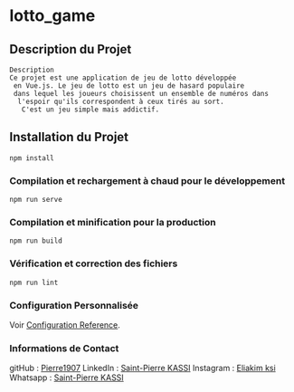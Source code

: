 # lotto_game

## Description du Projet

```
Description
Ce projet est une application de jeu de lotto développée
 en Vue.js. Le jeu de lotto est un jeu de hasard populaire 
 dans lequel les joueurs choisissent un ensemble de numéros dans
  l'espoir qu'ils correspondent à ceux tirés au sort.
   C'est un jeu simple mais addictif.
```

## Installation du Projet
```
npm install
```

### Compilation et rechargement à chaud pour le développement

```
npm run serve
```

### Compilation et minification pour la production

```
npm run build
```

### Vérification et correction des fichiers
```
npm run lint
```

### Configuration Personnalisée

Voir [Configuration Reference](https://cli.vuejs.org/config/).


### Informations de Contact

gitHub : [Pierre1907](https://github.com/pierre1907/)
LinkedIn : [Saint-Pierre KASSI](https://www.linkedin.com/in/saint-pierre-kassi/)
Instagram : [Eliakim ksi](https://www.linkedin.com/in/saint-pierre-kassi/)
Whatsapp : [Saint-Pierre KASSI](https://wa.me/221763941420)

